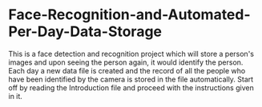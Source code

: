 # Face-Recognition-and-Automated-Per-Day-Data-Storage
This is a face detection and recognition project which will store a person's images and upon seeing the person again, it would identify the person. Each day a new data file is created and the record of all the people who have been identified by the camera is stored in the file automatically.
Start off by reading the Introduction file and proceed with the instructions given in it.
